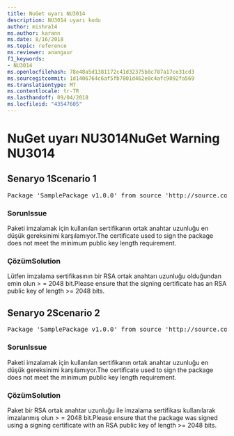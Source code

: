 ```yaml
---
title: NuGet uyarı NU3014
description: NU3014 uyarı kodu
author: mishra14
ms.author: karann
ms.date: 8/16/2018
ms.topic: reference
ms.reviewer: anangaur
f1_keywords:
- NU3014
ms.openlocfilehash: 78e48a5d1381172c41d32375b8c787a17ce31cd3
ms.sourcegitcommit: 1d1406764c6af5fb7801d462e0c4afc9092fa569
ms.translationtype: MT
ms.contentlocale: tr-TR
ms.lasthandoff: 09/04/2018
ms.locfileid: "43547605"
---
```

# <a name="nuget-warning-nu3014"></a><span data-ttu-id="e321a-103">NuGet uyarı NU3014</span><span class="sxs-lookup"><span data-stu-id="e321a-103">NuGet Warning NU3014</span></span>

## <a name="scenario-1"></a><span data-ttu-id="e321a-104">Senaryo 1</span><span class="sxs-lookup"><span data-stu-id="e321a-104">Scenario 1</span></span>

<pre>Package 'SamplePackage v1.0.0' from source 'http://source.com/index.json': The signing certificate does not meet a minimum public key length requirement.</pre>

### <a name="issue"></a><span data-ttu-id="e321a-105">Sorun</span><span class="sxs-lookup"><span data-stu-id="e321a-105">Issue</span></span>

<span data-ttu-id="e321a-106">Paketi imzalamak için kullanılan sertifikanın ortak anahtar uzunluğu en düşük gereksinimi karşılamıyor.</span><span class="sxs-lookup"><span data-stu-id="e321a-106">The certificate used to sign the package does not meet the minimum public key length requirement.</span></span>


### <a name="solution"></a><span data-ttu-id="e321a-107">Çözüm</span><span class="sxs-lookup"><span data-stu-id="e321a-107">Solution</span></span>

<span data-ttu-id="e321a-108">Lütfen imzalama sertifikasının bir RSA ortak anahtarı uzunluğu olduğundan emin olun > = 2048 bit.</span><span class="sxs-lookup"><span data-stu-id="e321a-108">Please ensure that the signing certificate has an RSA public key of length >= 2048 bits.</span></span>



## <a name="scenario-2"></a><span data-ttu-id="e321a-109">Senaryo 2</span><span class="sxs-lookup"><span data-stu-id="e321a-109">Scenario 2</span></span>

<pre>Package 'SamplePackage v1.0.0' from source 'http://source.com/index.json': The primary signature's certificate does not meet a minimum public key length requirement.</pre>

### <a name="issue"></a><span data-ttu-id="e321a-110">Sorun</span><span class="sxs-lookup"><span data-stu-id="e321a-110">Issue</span></span>

<span data-ttu-id="e321a-111">Paketi imzalamak için kullanılan sertifikanın ortak anahtar uzunluğu en düşük gereksinimi karşılamıyor.</span><span class="sxs-lookup"><span data-stu-id="e321a-111">The certificate used to sign the package does not meet the minimum public key length requirement.</span></span>


### <a name="solution"></a><span data-ttu-id="e321a-112">Çözüm</span><span class="sxs-lookup"><span data-stu-id="e321a-112">Solution</span></span>

<span data-ttu-id="e321a-113">Paket bir RSA ortak anahtar uzunluğu ile imzalama sertifikası kullanılarak imzalanmış olun > = 2048 bit.</span><span class="sxs-lookup"><span data-stu-id="e321a-113">Please ensure that the package was signed using a signing certificate with an RSA public key of length >= 2048 bits.</span></span>



